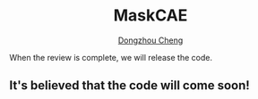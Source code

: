 <h1 align="center">MaskCAE</h1>
<p align="center"><a href="https://cheng-haha.github.io/">Dongzhou Cheng</a></p>

When the review is complete, we will release the code. 

## It's believed that the code will come soon!
